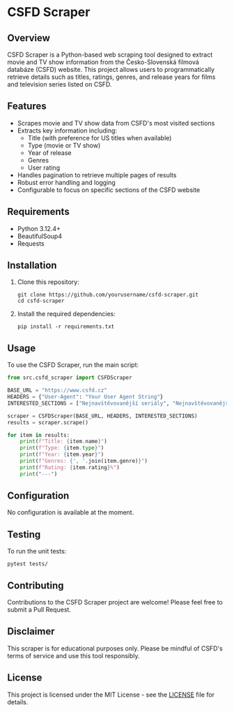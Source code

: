 # CSFD Scraper

## Overview

CSFD Scraper is a Python-based web scraping tool designed to extract movie and TV show information from the Česko-Slovenská filmová databáze (CSFD) website. This project allows users to programmatically retrieve details such as titles, ratings, genres, and release years for films and television series listed on CSFD.

## Features

- Scrapes movie and TV show data from CSFD's most visited sections
- Extracts key information including:
  - Title (with preference for US titles when available)
  - Type (movie or TV show)
  - Year of release
  - Genres
  - User rating
- Handles pagination to retrieve multiple pages of results
- Robust error handling and logging
- Configurable to focus on specific sections of the CSFD website

## Requirements

- Python 3.12.4+
- BeautifulSoup4
- Requests

## Installation

1. Clone this repository:
   ```
   git clone https://github.com/yourusername/csfd-scraper.git
   cd csfd-scraper
   ```

2. Install the required dependencies:
   ```
   pip install -r requirements.txt
   ```

## Usage

To use the CSFD Scraper, run the main script:

```python
from src.csfd_scraper import CSFDScraper

BASE_URL = "https://www.csfd.cz"
HEADERS = {"User-Agent": "Your User Agent String"}
INTERESTED_SECTIONS = ["Nejnavštěvovanější seriály", "Nejnavštěvovanější filmy"]

scraper = CSFDScraper(BASE_URL, HEADERS, INTERESTED_SECTIONS)
results = scraper.scrape()

for item in results:
    print(f"Title: {item.name}")
    print(f"Type: {item.type}")
    print(f"Year: {item.year}")
    print(f"Genres: {', '.join(item.genre)}")
    print(f"Rating: {item.rating}%")
    print("---")
```

## Configuration

No configuration is available at the moment.

## Testing

To run the unit tests:

```
pytest tests/
```

## Contributing

Contributions to the CSFD Scraper project are welcome! Please feel free to submit a Pull Request.

## Disclaimer

This scraper is for educational purposes only. Please be mindful of CSFD's terms of service and use this tool responsibly.

## License

This project is licensed under the MIT License - see the [LICENSE](LICENSE) file for details.